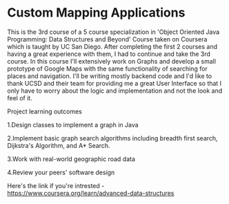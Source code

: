 # Custom Mapping Applications

This is the 3rd course of a 5 course specialization  in 'Object Oriented Java Programming: Data Structures and Beyond' Course
taken on Coursera which is taught by UC San Diego. After completing the first 2 courses and having a great experience with them,
I had to continue and take the 3rd course. In this course I'll extensively work on Graphs and develop a small prototype of Google Maps
with the same functionality of searching for places and navigation. I'll be writing mostly backend code and I'd like to thank UCSD and 
their team for providing me a great User Interface so that I only have to worry about the logic and implementation and not the look and 
feel of it.

Project learning outcomes

1.Design classes to implement a graph in Java

2.Implement basic graph search algorithms including breadth first search, Dijkstra's Algorithm, and A* Search.

3.Work with real-world geographic road data

4.Review your peers' software design

Here's the link if you're intrested - https://www.coursera.org/learn/advanced-data-structures
